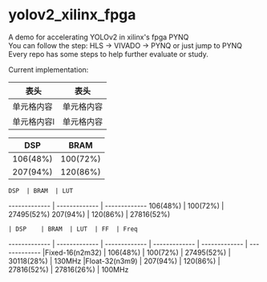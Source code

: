 # yolov2_xilinx_fpga
A demo for accelerating YOLOv2 in xilinx's fpga PYNQ  
You can follow the step: HLS -> VIVADO -> PYNQ or just jump to PYNQ
Every repo has some steps to help further evaluate or study.  

Current implementation:  

  表头  | 表头
  ------------- | -------------
 单元格内容  | 单元格内容
 单元格内容l  | 单元格内容
 
   DSP  | BRAM
  ------------- | -------------
 106(48%)  | 100(72%)
 207(94%)  | 120(86%)
 
    DSP  | BRAM  | LUT
  ------------- | ------------- | -------------
 106(48%)  | 100(72%)  | 27495(52%)
 207(94%)  | 120(86%)  | 27816(52%)
 
 
    | DSP	 | BRAM  | LUT  | FF  | Freq
 ------------- | ------------- | ------------- | ------------- | ------------- | -------------
  |Fixed-16(n2m32) | 106(48%) |	100(72%) |	27495(52%) |  30118(28%) |	130MHz
  |Float-32(n3m9)	 | 207(94%)	| 120(86%) |	27816(52%) |	27816(26%) |	100MHz

